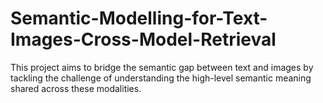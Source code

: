 # Semantic-Modelling-for-Text-Images-Cross-Model-Retrieval
This project aims to bridge the semantic gap between text and images by tackling the challenge of understanding the high-level semantic meaning shared across these modalities.
